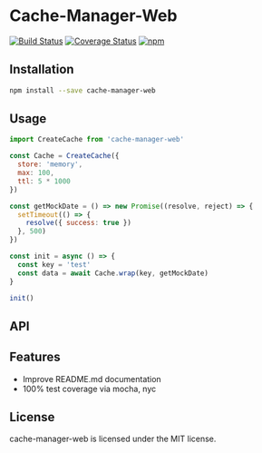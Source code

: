 # Cache-Manager-Web

[![Build Status](https://www.travis-ci.org/shianqi/cache-manager-web.svg?branch=master)](https://www.travis-ci.org/shianqi/cache-manager-web)
[![Coverage Status](https://coveralls.io/repos/github/shianqi/cache-manager-web/badge.svg?branch=master)](https://coveralls.io/github/shianqi/cache-manager-web?branch=master)
[![npm](https://img.shields.io/npm/v/cache-manager-web.svg)](https://www.npmjs.com/package/cache-manager-web)

## Installation

```bash
npm install --save cache-manager-web
```

## Usage

```javascript
import CreateCache from 'cache-manager-web'

const Cache = CreateCache({
  store: 'memory',
  max: 100,
  ttl: 5 * 1000
})

const getMockDate = () => new Promise((resolve, reject) => {
  setTimeout(() => {
    resolve({ success: true })
  }, 500)
})

const init = async () => {
  const key = 'test'
  const data = await Cache.wrap(key, getMockDate)
}

init()
```

## API

## Features

* Improve README.md documentation
* 100% test coverage via mocha, nyc

## License

cache-manager-web is licensed under the MIT license.
